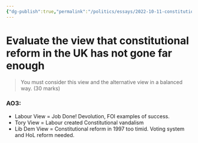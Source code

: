 ```yaml
---
{"dg-publish":true,"permalink":"/politics/essays/2022-10-11-constitutional-reform-far-enough/","dgHomeLink":true,"dgPassFrontmatter":false}
---
```



# Evaluate the view that constitutional reform in the UK has not gone far enough

> You must consider this view and the alternative view in a balanced way. (30 marks)

### AO3:
- Labour View = Job Done! Devolution, FOI examples of success.
- Tory View = Labour created Constitutional vandalism
- Lib Dem View = Constitutional reform in 1997 too timid. Voting system and HoL reform needed.

